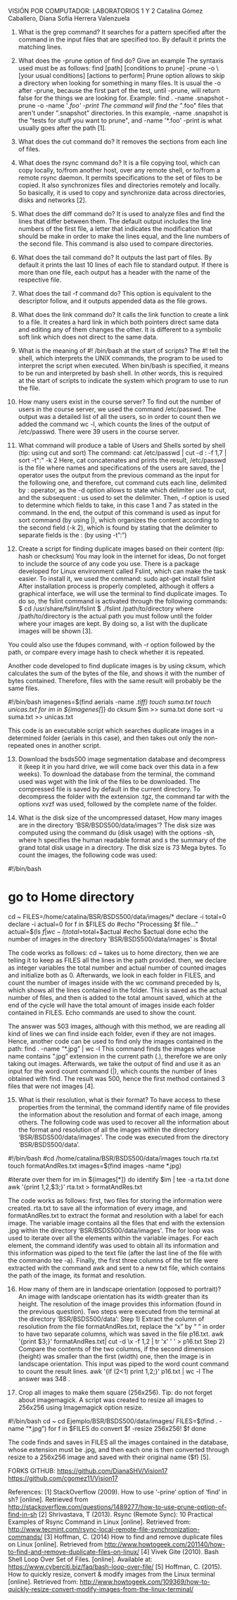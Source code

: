 VISIÓN POR COMPUTADOR: LABORATORIOS 1 Y 2 
Catalina Gómez Caballero, Diana Sofía Herrera Valenzuela

1. What is the grep command?
It searches for a pattern specified after the command in the input files that are specified too. By default it prints the matching lines.

2. What does the -prune option of find do? Give an example
The syntaxis used must be as follows: find [path] [conditions to prune] -prune -o \ [your usual conditions] [actions to perform]
Prune option allows to skip a directory when looking for something in many files. It is usual the -o after -prune, because the first part of the test, until -prune, will return false for the things we are looking for.
Example: find . -name .snapshot -prune -o -name '*.foo' -print
The command will find the "*.foo" files that aren't under ".snapshot" directories. In this example, -name .snapshot is the "tests for stuff you want to prune", and -name '*.foo' -print is what usually goes after the path [1]. 

3. What does the cut command do?
It removes the sections from each line of files.

4. What does the rsync command do?
It is a file copying tool, which can copy locally, to/from another host, over any remote shell, or to/from a remote rsync daemon. It permits specifications to the set of files to be copied.
It also synchronizes files and directories remotely and locally. So basically, it is used to copy and synchronize data across directories, disks and networks [2].

5. What does the diff command do?
It is used to analyze files and find the lines that differ between them. The default output includes the line numbers of the first file, a letter that indicates the modification that should be make in order to make the lines equal, and the line numbers of the second file. This command is also used to compare directories.

6. What does the tail command do?
It outputs the last part of files. By default it prints the last 10 lines of each file to standard output. If there is more than one file, each output has a header with the name of the respective file.

7. What does the tail -f command do?
This option is equivalent to the descriptor follow, and it outputs appended data as the file grows.

8. What does the link command do?
It calls the link function to create a link to a file. It creates a hard link in which both pointers direct same data and editing any of them changes the other. It is different to a symbolic soft link which does not direct to the same data.

9. What is the meaning of #! /bin/bash at the start of scripts?
The #! tell the shell, which interprets the UNIX commands, the program to be used to interpret the script when executed. When bin/bash is specified, it means to be run and interpreted by bash shell. In other words, this is required at the start of scripts to indicate the system which program to use to run the file.

10. How many users exist in the course server?
To find out the number of users in the course server, we used the command /etc/passwd. The output was a detailed list of all the users, so in order to count then we added the command wc -l, which counts the lines of the output of /etc/passwd. There were 39 users in the course server. 

11. What command will produce a table of Users and Shells sorted by shell (tip: using cut and sort)
The command: cat /etc/passwd | cut -d \: -f 1,7 | sort -t":" -k 2
Here, cat concatenates and prints the result, /etc/passwd is the file where names and specifications of the users are saved, the | operator uses the output from the previous command as the input for the following one, and therefore, cut command cuts each line, delimited by : operator, as the -d option allows to state which delimiter use to cut, and the subsequent \: us used to set the delimiter. Then, -f option is used to determine which fields to take, in this case 1 and 7 as stated in the command. In the end, the output of this command is used as input for sort command (by using |), which organizes the content according to the second field (-k 2), which is found by stating that the delimiter to separate fields is the : (by using -t”:”)

12. Create a script for finding duplicate images based on their content (tip: hash or checksum) You may look in the internet for ideas, Do not forget to include the source of any code you use.
There is a package developed for Linux environment called Fslint, which can make the task easier. To install it, we used the command: sudo apt-get install fslint
After installation process is properly completed, although it offers a graphical interface, we will use the terminal to find duplicate images. To do so, the fslint command is activated through the following commands:
$  cd /usr/share/fslint/fslint
$ ./fslint /path/to/directory
where /path/to/directory is the actual path you must follow until the folder where your images are kept. By doing so, a list with the duplicate images will be shown [3].

You could also use the fdupes command, with -r option followed by the path, or compare every image hash to check whether it is repeated.

Another code developed to find duplicate images is by using cksum, which calculates the sum of the bytes of the file, and shows it with the number of bytes contained. Therefore, files with the same result will probably be the same files.

#!/bin/bash
imagenes=$(find aerials -name *.tiff)
touch suma.txt
touch unicas.txt
for im in ${imagenes[*]}
do 
cksum $im >> suma.txt
done
sort -u suma.txt >> unicas.txt

This code is an executable script which searches duplicate images in a determined folder (aerials in this case), and then takes out only the non-repeated ones in another script.
 
13. Download the bsds500 image segmentation database and decompress it (keep it in you hard drive, we will come back over this data in a few weeks).
To download the database from the terminal, the command used was wget with the link of the files to be downloaded. The compressed file is saved by default in the current directory. To decompress the folder with the extension .tgz, the command tar with the options xvzf was used, followed by the complete name of the folder.  

14. What is the disk size of the uncompressed dataset, How many images are in the directory 'BSR/BSDS500/data/images'?
The disk size was computed using the command du (disk usage) with the options -sh, where h specifies the human readable format and s the summary of the grand total disk usage in a directory. The disk size is 73 Mega bytes.
To count the images, the following code was used:

#!/bin/bash
# go to Home directory
cd ~
FILES=/home/catalina/BSR/BSDS500/data/images/*
declare -i total=0
declare -i actual=0
for f in $FILES
do
 #echo "Processing $f file..."
actual=$(ls $f| wc -l)
total=$total+$actual
 #echo $actual
done
echo the number of images in the directory 'BSR/BSDS500/data/images' is $total

The code works as follows: cd ~ takes us to home directory, then we are telling it to keep as FILES all the lines in the path provided.
then, we declare as integer variables the total number and actual number of counted images and initialize both as 0. Afterwards, we look in each folder in FILES, and count the number of images inside with the wc command preceded by ls, which shows all the lines contained in the folder. This is saved as the actual number of files, and then is added to the total amount saved, which at the end of the cycle will have the total amount of images inside each folder contained in FILES. Echo commands are used to show the count.
 
The answer was 503 images, although with this method, we are reading all kind of lines we can find inside each folder, even if they are not images. Hence, another code can be used to find only the images contained in the path: find . -name “*.jpg” | wc -l 
This command finds the images whose name contains “.jpg” extension in the current path (.), therefore we are only taking out images. Afterwards, we take the output of find and use it as an input for the word count command (|), which counts the number of lines obtained with find. The result was 500, hence the first method contained 3 files that were not images [4]. 

15. What is their resolution, what is their format?
To have access to these properties from the terminal, the command identify name of file provides the information about the resolution and format of each image, among others. 
The following code was used to recover all the information about the format and resolution of all the images within the directory ‘BSR/BSDS500/data/images'. The code was executed from the directory ‘BSR/BSDS500/data’. 

#!/bin/bash
#cd /home/catalina/BSR/BSDS500/data/images
touch rta.txt
touch formatAndRes.txt
images=$(find images -name *.jpg)

#iterate over them
  for im in ${images[*]}
  do
 identify $im | tee -a rta.txt
  done
awk '{print $1,$2,$3;}' rta.txt > formatAndRes.txt

The code works as follows: first, two files for storing the information were created. rta.txt to save all the information of every image, and formatAndRes.txt to extract the format and resolution with a label for each image. The variable image contains all the files that end with the extension .jpg within the directory ‘BSR/BSDS500/data/images'. The for loop was used to iterate over all the elements within the variable images. For each element, the command identify was used to obtain all its information and this information was piped to the text file (after the last line of the file with the commando tee -a). Finally, the first three columns of the txt file were extracted with the command awk and sent to a new txt file, which contains the path of the image, its format and resolution. 

16. How many of them are in landscape orientation (opposed to portrait)?
An image with landscape orientation has its width greater than its height. The resolution of the image provides this information (found in the previous question). 
Two steps were executed from the terminal at the directory ‘BSR/BSDS500/data’:
Step 1) Extract the column of resolution from the file formatAndRes.txt, replace the “x” by “ “ in order to have two separate columns, which was saved in the file p16.txt. 
awk '{print $3;}' formatAndRes.txt| cut -d \x -f 1,2 | tr 'x' ' ' > p16.txt
Step 2) Compare the contents of the two columns, if the second dimension (height) was smaller than the first (width) one, then the image is in landscape orientation. This input was piped to the word count command to count the result lines. 
awk '{if ($2<$1) print $1,$2;}' p16.txt | wc -l
The answer was 348 . 

17. Crop all images to make them square (256x256). Tip: do not forget about imagemagick.
A script was created to resize all images to 256x256 using Imagemagick option resize.

#!/bin/bash
cd ~
cd Ejemplo/BSR/BSDS500/data/images/
FILES=$(find . -name “*.jpg”)
for f in $FILES
do
convert $f -resize 256x256! $f
done

The code finds and saves in FILES all the images contained in the database, whose extension must be .jpg, and then each one is then converted through resize to a 256x256 image and saved with their original name ($f) [5].

FORKS GITHUB: 
https://github.com/DianaSHV/Vision17
https://github.com/cgomez11/Vision17

References:
[1] StackOverflow (2009). How to use ‘-prine’ option of ‘find’ in sh? [online]. Retrieved from http://stackoverflow.com/questions/1489277/how-to-use-prune-option-of-find-in-sh
[2] Shrivastava, T (2013). Rsync (Remote Sync): 10 Practical Examples of Rsync Command in Linux [online]. Retrieved from: http://www.tecmint.com/rsync-local-remote-file-synchronization-commands/
[3] Hoffman, C. (2014) How to find and remove duplicate files on Linux [online]. Retrieved from http://www.howtogeek.com/201140/how-to-find-and-remove-duplicate-files-on-linux/
[4] Vivek Gite (2010). Bash Shell Loop Over Set of Files. [online]. Available at: https://www.cyberciti.biz/faq/bash-loop-over-file/
[5] Hoffman, C. (2015). How to quickly resize, convert & modify images from the Linux terminal [online]. Retrieved from: http://www.howtogeek.com/109369/how-to-quickly-resize-convert-modify-images-from-the-linux-terminal/

